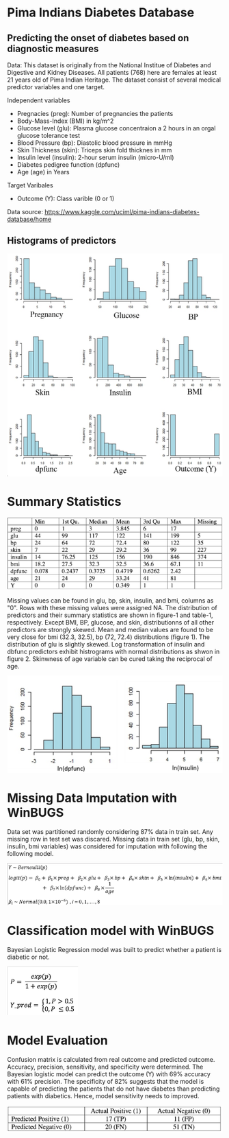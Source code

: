 # Pima Indians Diabetes Database
## Predicting the onset of diabetes based on diagnostic measures
 
Data: This dataset is originally from the National Institue of Diabetes and Digestive and Kidney Diseases. All patients (768) here are females at least 21 years old of Pima Indian Heritage. The dataset consist of several medical predictor variables and one target. 

Independent variables
  - Pregnacies (preg): Number of pregnancies the patients
  - Body-Mass-Index (BMI) in kg/m^2
  - Glucose level (glu): Plasma glucose concentraion a 2 hours in an orgal glucose tolerance test
  - Blood Pressure (bp): Diastolic blood pressure in mmHg
  - Skin Thickness (skin): Triceps skin fold thicknes in mm
  - Insulin level (insulin): 2-hour serum insulin (micro-U/ml)
  - Diabetes pedigree function (dpfunc)
  - Age (age) in Years
 
 Target Varibales
  - Outcome (Y): Class varible (0 or 1)

Data source: https://www.kaggle.com/uciml/pima-indians-diabetes-database/home

## Histograms of predictors

![alt text](/img/distributions.png)

# Summary Statistics

![alt text](/img/summary.png)


Missing values can be found in glu, bp, skin, insulin, and bmi, columns as "0". Rows with these missing values were assigned NA. The distribution of predictors and their summary statistics are shown in figure-1 and table-1, respectively. Except BMI, BP, glucose, and skin, distributionns of all other predictors are strongly skewed. Mean and median values are found to be very close for bmi (32.3, 32.5), bp (72, 72.4) distributions (figure 1). The distribution of glu is slightly skewed. Log transformation of insulin and dbfunc predictors exhibit histrograms with normal distributions as shwon in figure 2. Skinwness of age variable can be cured taking the reciprocal of age.

![alt text](/img/histo-2.png)

# Missing Data Imputation with WinBUGS

Data set was partitioned randomly considering 87% data in train set. Any missing row in test set was discared. Missing data in train set (glu, bp, skin, insulin, bmi variables) was considered for imputation with following the following model.

![alt text](/img/model-imputation.png)

# Classification model with WinBUGS
Bayesian Logistic Regression model was built to predict whether a patient is diabetic or not.

![alt text](/img/classification-model.png)

# Model Evaluation 

Confusion matrix is calculated from real outcome and predicted outcome. Accuracy, precision, sensitivity, and specificity were determined. The Bayesian logistic model can predict the outcome (Y) with 69% accuracy with 61% precision. The specificity of 82% suggests that the model is capable of predicting the patients that do not have diabetes than predicting patients with diabetics. Hence, model sensitivity needs to improved.

![alt text](/img/confusion-matrix.png)
